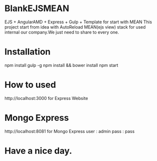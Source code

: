 # BlankEJSMEAN
EJS + AngularAMD + Express + Gulp + Template for start with MEAN
This project start from idea with AutoReload MEAN(ejs view) stack for used internal our company.We just need to share to every one.

# Installation
npm install gulp -g
npm install && bower install
npm start

# How to used
http://localhost:3000 for Express Website

# Mongo Express
http://localhost:8081 for Mongo Express 
user : admin
pass : pass


# Have a nice day.
